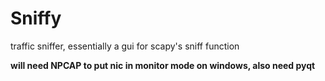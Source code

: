 # Sniffy
traffic sniffer, essentially a gui for scapy's sniff function

**will need NPCAP to put nic in monitor mode on windows, also need pyqt**
